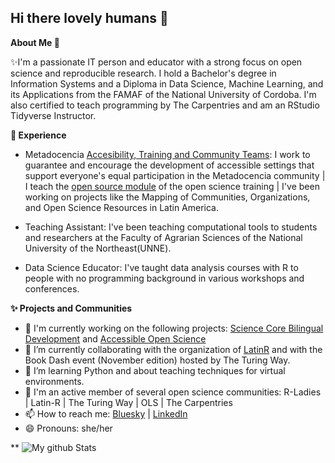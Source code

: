 ## Hi there lovely humans 👋


**About Me 👋**

✨I'm a passionate IT person and educator with a strong focus on open science and reproducible research. I hold a Bachelor's degree in Information Systems and a Diploma in Data Science, Machine Learning, and its Applications from the FAMAF of the National University of Cordoba. I'm also certified to teach programming by The Carpentries and am an RStudio Tidyverse Instructor.

**💼 Experience**

- Metadocencia  [Accesibility, Training and Community Teams](https://www.metadocencia.org/en/equipo/): I work to guarantee and encourage the development of accessible settings that support everyone's equal participation in the Metadocencia community | I teach the [open source module](https://zenodo.org/records/14047967) of the open science training | I've been working on projects like the Mapping of Communities, Organizations, and Open Science Resources in Latin America.

- Teaching Assistant: I've been teaching computational tools to students and researchers at the Faculty of Agrarian Sciences of the National University of the Northeast(UNNE).
- Data Science Educator: I've taught data analysis courses with R to people with no programming background in various workshops and conferences.

**✨ Projects and Communities**

- 🔭 I'm currently working on the following projects: [Science Core Bilingual Development](https://github.com/ScienceCore/climaterisk) and [Accessible Open Science](https://www.metadocencia.org/proyecto/nasa-spanish/)
- 🌱 I’m currently collaborating with the organization of [LatinR](https://latinr.org/en/sobre/equipo/) and with the Book Dash event (November edition) hosted by The Turing Way.
- 🤝 I’m learning Python and about teaching techniques for virtual environments.
- 👯 I'm an active member of several open science communities: R-Ladies | Latin-R | The Turing Way | OLS | The Carpentries 
- 📫 How to reach me: [Bluesky](https://bsky.app/profile/patriloto.bsky.social) | [LinkedIn](https://www.linkedin.com/in/patricia-loto/)
- 😄 Pronouns: she/her


** ![My github Stats](https://github-readme-stats.vercel.app/api?username=patriloto&count_private=true&show_icons=true&theme=radical)
